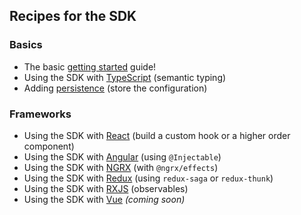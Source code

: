 ## Recipes for the SDK

### Basics
* The basic [getting started](./Starter.md) guide!
* Using the SDK with [TypeScript](./TypeScript.md) (semantic typing)
* Adding [persistence](./Persistence.md) (store the configuration)

### Frameworks
* Using the SDK with [React](./frameworks/React.md) (build a custom hook or a higher order component)
* Using the SDK with [Angular](./frameworks/Angular.md) (using `@Injectable`)
* Using the SDK with [NGRX](./frameworks/NGRX.md) (with `@ngrx/effects`)
* Using the SDK with [Redux](./frameworks/Redux.md) (using `redux-saga` or `redux-thunk`)
* Using the SDK with [RXJS](./frameworks/RXJS.md) (observables)
* Using the SDK with [Vue](./frameworks/Vue.md) _(coming soon)_
